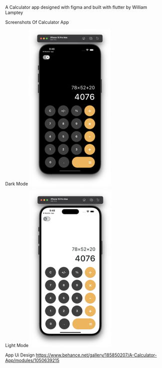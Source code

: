 A Calculator app designed with figma and built with flutter
by William Lamptey

Screenshots Of Calculator App

  Dark Mode
<img src="screenshots/darkmode.png" alt="DarkMode" height="500">

 Light Mode
<img src="screenshots/lightmode.png" alt="LightMode" height="500"> 


App Ui Design
https://www.behance.net/gallery/185850207/A-Calculator-App/modules/1050639215
